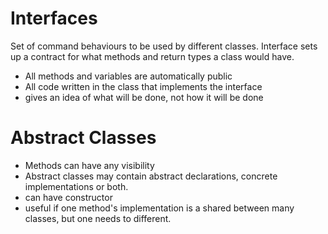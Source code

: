 # Interfaces

Set of command behaviours to be used by different classes. Interface sets up a contract for what methods and return types a class would have.
* All methods and variables are automatically public 
* All code written in the class that implements the interface
* gives an idea of what will be done, not how it will be done 


# Abstract Classes
* Methods can have any visibility
* Abstract classes may contain abstract declarations, concrete implementations or both. 
* can have constructor
* useful if one method's implementation is a shared between many classes, but one needs to different.